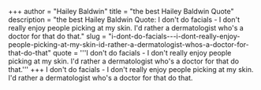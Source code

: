 +++
author = "Hailey Baldwin"
title = "the best Hailey Baldwin Quote"
description = "the best Hailey Baldwin Quote: I don't do facials - I don't really enjoy people picking at my skin. I'd rather a dermatologist who's a doctor for that do that."
slug = "i-dont-do-facials---i-dont-really-enjoy-people-picking-at-my-skin-id-rather-a-dermatologist-whos-a-doctor-for-that-do-that"
quote = '''I don't do facials - I don't really enjoy people picking at my skin. I'd rather a dermatologist who's a doctor for that do that.'''
+++
I don't do facials - I don't really enjoy people picking at my skin. I'd rather a dermatologist who's a doctor for that do that.
